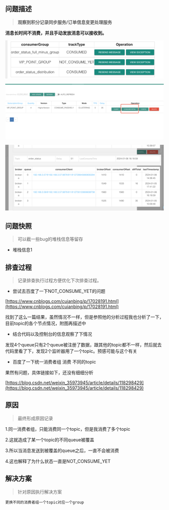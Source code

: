 ## 问题描述

> **观察到积分记录同步服务/订单信息变更处理服务**

**消息长时间不消费，并且手动发放消息可以接收到。**

![](../../../../../../resources/assets/project/wxMini/problem/rocketSync_1.png)

![](../../../../../../resources/assets/project/wxMini/problem/rocketSync_2.png)

![](../../../../../../resources/assets/project/wxMini/problem/rocketSync_3.png)

## 问题快照

> 可以截一些bug的堆栈信息等留存

- 堆栈信息1

## 排查过程

> 记录排查执行过程方便优化下次排查过程。

- 尝试去百度了一下NOT_CONSUME_YET的问题

[https://www.cnblogs.com/cuianbing/p/17028191.html](https://www.cnblogs.com/cuianbing/p/17028191.html)

找到了这么一篇结果，虽然情况不一样，但是参照他的分析过程我也分析了一下，目前topic的各个节点情况，附图再描述中

- 结合代码以及控制台的信息观察了下情况

发现4个queue只有2个queue被注册了数据，跟其他的topic都不一样，然后就去代码里看了下，发现2个监听器用了一个topic。预感可能与这个有关

- 百度了一下统一消费者组 消费 不同的topic

果然有问题，具体链接如下，还没有细细分析

[https://blog.csdn.net/weixin_35973945/article/details/118298429](https://blog.csdn.net/weixin_35973945/article/details/118298429)

## 原因

> 最终形成原因记录

1.同一消费者组，只能消费同一个topic，但是我消费了多个topic

2.这就造成了某一个topic的不同queue被覆盖

3.所以当消息发送到被覆盖的queue之后，一直不会被消费

4.这也解释了为什么状态一直是NOT_CONSUME_YET

## 解决方案

> 针对原因执行解决方案

    更换不同的消费者组一个topic对应一个group

